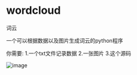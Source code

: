 # wordcloud
词云


一个可以根据数据以及图片生成词云的python程序

你需要:
1.一个txt文件记录数据
2.一张图片
3.这个源码

![image](https://github.com/a1727585014/wordcloud/blob/master/save.png)
